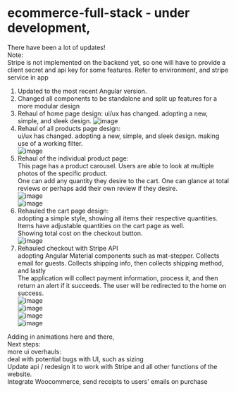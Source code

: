 # ecommerce-full-stack - under development,
There have been a lot of updates!<br>
Note:<br>
Stripe is not implemented on the backend yet, so one will have to provide a client secret and api key for some features. Refer to environment, and stripe service in app
1. Updated to the most recent Angular version.
2. Changed all components to be standalone and split up features for a more modular design
3. Rehaul of home page design: 
  ui/ux has changed. adopting a new, simple, and sleek design. 
  ![image](https://github.com/user-attachments/assets/3b80fa3a-1d05-4a33-92ab-e588e9a44813)
4. Rehaul of all products page design:<br>
  ui/ux has changed. adopting a new, simple, and sleek design. making use of a working filter.<br>
  ![image](https://github.com/user-attachments/assets/2ab504a1-5c6b-4208-a1d8-de50bd5ceaf6)<br>
5. Rehaul of the individual product page:<br>
   This page has a product carousel. Users are able to look at multiple photos of the specific product.<br>
   One can add any quantity they desire to the cart. One can glance at total reviews or perhaps add their own review if they desire.<br>
   ![image](https://github.com/user-attachments/assets/a66d55e5-b68e-45ae-8eac-ab880d9c9009)<br>
   ![image](https://github.com/user-attachments/assets/87a36d22-c035-4158-90ef-38ddce6e12f6)
6. Rehauled the cart page design: <br>
adopting a simple style, showing all items their respective quantities. Items have adjustable quantities on the cart page as well.<br>
Showing total cost on the checkout button.<br>
![image](https://github.com/user-attachments/assets/b882c9d4-8ef5-4505-b67c-bb307a7330dc)<br>
7. Rehauled checkout with Stripe API<br>
adopting Angular Material components such as mat-stepper. Collects email for guests. Collects shipping info, then collects shipping method, and lastly<br>
The application will collect payment information, process it, and then return an alert if it succeeds. The user will be redirected to the home on success.<br>
![image](https://github.com/user-attachments/assets/589afca9-9d31-480e-b857-96c6108267fc)<br>
![image](https://github.com/user-attachments/assets/528e1d3c-75a9-4b1c-b2eb-0c11f250f652)<br>
![image](https://github.com/user-attachments/assets/3c379e5a-85d0-4279-9eaa-543015ecc2d4)<br>
![image](https://github.com/user-attachments/assets/5b750f4c-a119-4d5d-845b-c3ed756fa97e)<br>








  Adding in animations here and there,<br>
Next steps: <br>
more ui overhauls:<br>
deal with potential bugs with UI, such as sizing<br>
Update api / redesign it to work with Stripe and all other functions of the website.<br>
Integrate Woocommerce, send receipts to users' emails on purchase<br>

